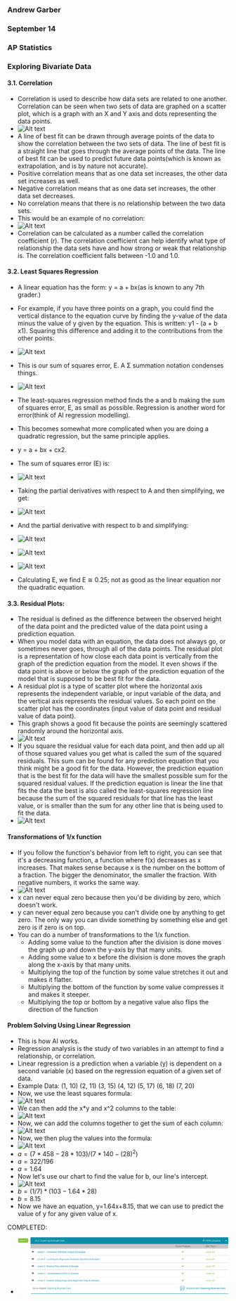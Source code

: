 ### Andrew Garber
### September 14
### AP Statistics
### Exploring Bivariate Data

#### 3.1. Correlation
 - Correlation is used to describe how data sets are related to one another. Correlation can be seen when two sets of data are graphed on a scatter plot, which is a graph with an X and Y axis and dots representing the data points.
 - ![Alt text](https://study.com/cimages/multimages/16/scatterplot11.png)
 - A line of best fit can be drawn through average points of the data to show the correlation between the two sets of data. The line of best fit is a straight line that goes through the average points of the data. The line of best fit can be used to predict future data points(which is known as extrapolation, and is by nature not accurate).
 - Positive correlation means that as one data set increases, the other data set increases as well.
 - Negative correlation means that as one data set increases, the other data set decreases.
 - No correlation means that there is no relationship between the two data sets.
 - This would be an example of no correlation:
 - ![Alt text](https://study.com/cimages/multimages/16/600px-1969_draft_lottery_scatterplot.svg.png)
 - Correlation can be calculated as a number called the correlation coefficient (r). The correlation coefficient can help identify what type of relationship the data sets have and how strong or weak that relationship is. The correlation coefficient falls between -1.0 and 1.0.

#### 3.2. Least Squares Regression
 - A linear equation has the form: y = a + bx(as is known to any 7th grader.)
 - For example, if you have three points on a graph, you could find the vertical distance to the equation curve by finding the y-value of the data minus the value of y given by the equation. This is written: y1 - (a + b x1). Squaring this difference and adding it to the contributions from the other points:
 - ![Alt text](https://study.com/cimages/multimages/16/eleasqu17.png)
 - This is our sum of squares error, E. A Σ summation notation condenses things.
 - ![Alt text](https://study.com/cimages/multimages/16/eleasqu1.png)
 - The least-squares regression method finds the a and b making the sum of squares error, E, as small as possible. Regression is another word for error(think of AI regression modelling).

 - This becomes somewhat more complicated when you are doing a quadratic regression, but the same principle applies.
 - y = a + bx + cx2.
 - The sum of squares error (E) is:
 - ![Alt text](https://study.com/cimages/multimages/16/eleasqu3.png)
 - Taking the partial derivatives with respect to A and then simplifying, we get:
 - ![Alt text](https://study.com/cimages/multimages/16/eleasqu3a.png)
 - And the partial derivative with respect to b and simplifying:
 - ![Alt text](https://study.com/cimages/multimages/16/eleasqu3b.png)
 - ![Alt text](https://study.com/cimages/multimages/16/eleasqu16.png)
 - ![Alt text](https://study.com/cimages/multimages/16/fleasqu4.png)
 - Calculating E, we find E ≅ 0.25; not as good as the linear equation nor the quadratic equation.

#### 3.3. Residual Plots:
 - The residual is defined as the difference between the observed height of the data point and the predicted value of the data point using a prediction equation. 
 - When you model data with an equation, the data does not always go, or sometimes never goes, through all of the data points. The residual plot is a representation of how close each data point is vertically from the graph of the prediction equation from the model. It even shows if the data point is above or below the graph of the prediction equation of the model that is supposed to be best fit for the data.
 - A residual plot is a type of scatter plot where the horizontal axis represents the independent variable, or input variable of the data, and the vertical axis represents the residual values. So each point on the scatter plot has the coordinates (input value of data point and residual value of data point).
 - This graph shows a good fit because the points are seemingly scattered randomly around the horizontal axis. 
 - ![Alt text](https://study.com/cimages/multimages/16/r-car_stopping_distances_1920_linear.png)
 - If you square the residual value for each data point, and then add up all of those squared values you get what is called the sum of the squared residuals. This sum can be found for any prediction equation that you think might be a good fit for the data. However, the prediction equation that is the best fit for the data will have the smallest possible sum for the squared residual values. If the prediction equation is linear the line that fits the data the best is also called the least-squares regression line because the sum of the squared residuals for that line has the least value, or is smaller than the sum for any other line that is being used to fit the data.
 - ![Alt text](https://study.com/cimages/multimages/16/14b99b61-5214-45e5-b89f-031ecdd9d614_residual_plot.png)

#### Transformations of 1/x function
 - If you follow the function's behavior from left to right, you can see that it's a decreasing function, a function where f(x) decreases as x increases. That makes sense because x is the number on the bottom of a fraction. The bigger the denominator, the smaller the fraction. With negative numbers, it works the same way.
 - ![Alt text](https://study.com/cimages/multimages/16/1overx-function_resized.png)
 - x can never equal zero because then you'd be dividing by zero, which doesn't work. 
 - y can never equal zero because you can't divide one by anything to get zero. The only way you can divide something by something else and get zero is if zero is on top. 
 - You can do a number of transformations to the 1/x function.
    - Adding some value to the function after the division is done moves the graph up and down the y-axis by that many units.
    - Adding some value to x before the division is done moves the graph along the x-axis by that many units.
    - Multiplying the top of the function by some value stretches it out and makes it flatter.
    - Multiplying the bottom of the function by some value compresses it and makes it steeper.
    - Multiplying the top or bottom by a negative value also flips the direction of the function

#### Problem Solving Using Linear Regression
 - This is how AI works.
 - Regression analysis is the study of two variables in an attempt to find a relationship, or correlation. 
 - Linear regression is a prediction when a variable (y) is dependent on a second variable (x) based on the regression equation of a given set of data.
 - Example Data: (1, 10) (2, 11) (3, 15) (4, 12) (5, 17) (6, 18) (7, 20)
 - Now, we use the least squares formula:
 - ![Alt text](https://study.com/cimages/multimages/16/a08f70ed-f6a4-4204-99bb-c60c081dca08_slopeformula.jpg)
 - We can then add the x*y and x^2 columns to the table:
 - ![Alt text](https://study.com/cimages/multimages/16/expandedchart.jpg)
 - Now, we can add the columns together to get the sum of each column:
 - ![Alt text](https://study.com/cimages/multimages/16/sumchart.jpg)
 - Now, we then plug the values into the formula:
 - ![Alt text](https://study.com/cimages/multimages/16/circleddata.jpg)
 - $a = (7 * 458 - 28 * 103) / (7 * 140 - (28)^2)$
 - $a = 322 / 196$
 - $a = 1.64$
 - Now let's use our chart to find the value for b, our line's intercept.
 - ![Alt text](https://study.com/cimages/multimages/16/bcordata.jpg)
 - $b = (1 / 7) * (103 - 1.64 * 28)$
 - $b = 8.15$
 - Now we have an equation, y=1.64x+8.15, that we can use to predict the value of y for any given value of x.


COMPLETED: 
- ![Alt text](Media/exploring_bivariate_data.sep14.png)